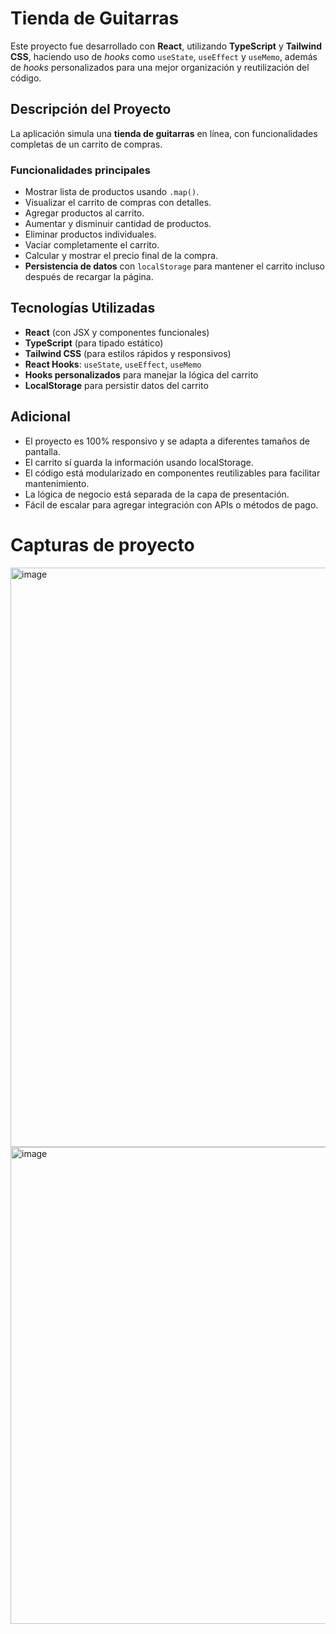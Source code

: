 # Tienda de Guitarras

Este proyecto fue desarrollado con **React**, utilizando **TypeScript** y **Tailwind CSS**, haciendo uso de *hooks* como `useState`, `useEffect` y `useMemo`, además de *hooks* personalizados para una mejor organización y reutilización del código.


## Descripción del Proyecto

La aplicación simula una **tienda de guitarras** en línea, con funcionalidades completas de un carrito de compras.

### Funcionalidades principales
- Mostrar lista de productos usando `.map()`.
- Visualizar el carrito de compras con detalles.
- Agregar productos al carrito.
- Aumentar y disminuir cantidad de productos.
- Eliminar productos individuales.
- Vaciar completamente el carrito.
- Calcular y mostrar el precio final de la compra.
- **Persistencia de datos** con `localStorage` para mantener el carrito incluso después de recargar la página.


## Tecnologías Utilizadas
- **React** (con JSX y componentes funcionales)
- **TypeScript** (para tipado estático)
- **Tailwind CSS** (para estilos rápidos y responsivos)
- **React Hooks**: `useState`, `useEffect`, `useMemo`
- **Hooks personalizados** para manejar la lógica del carrito
- **LocalStorage** para persistir datos del carrito

## Adicional
- El proyecto es 100% responsivo y se adapta a diferentes tamaños de pantalla.
- El carrito sí guarda la información usando localStorage.
- El código está modularizado en componentes reutilizables para facilitar mantenimiento.
- La lógica de negocio está separada de la capa de presentación.
- Fácil de escalar para agregar integración con APIs o métodos de pago.


# Capturas de proyecto
<img width="1872" height="927" alt="image" src="https://github.com/user-attachments/assets/8ef504c2-5e04-48e5-9ccc-9591772a22d5" />
<img width="1488" height="763" alt="image" src="https://github.com/user-attachments/assets/9752847e-20d6-435d-a990-d46001056679" />

